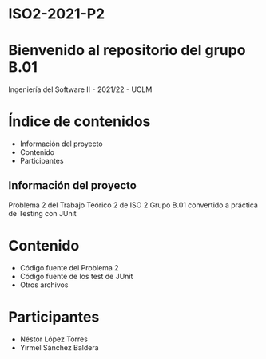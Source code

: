 # ISO2-2021-P2
# Bienvenido al repositorio del grupo B.01
Ingeniería del Software II - 2021/22 - UCLM

# Índice de contenidos
- Información del proyecto
- Contenido
- Participantes
  
## Información del proyecto
Problema 2 del Trabajo Teórico 2 de ISO 2 Grupo B.01 convertido a práctica de Testing con JUnit

# Contenido
- Código fuente del Problema 2
- Código fuente de los test de JUnit
- Otros archivos
  
# Participantes
- Néstor López Torres
- Yirmel Sánchez Baldera
